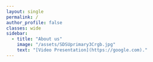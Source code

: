 ```yaml
---
layout: single
permalink: /
author_profile: false
classes: wide
sidebar:
  - title: "About us"
    image: "/assets/SDSUprimary3Crgb.jpg"
    text: "[Video Presentation](https://google.com)."
---
```










